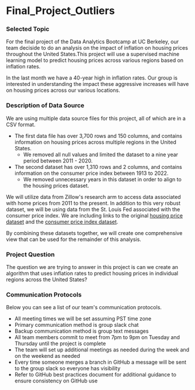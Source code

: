 # Final_Project_Outliers

### Selected Topic 
For the final project of the Data Analytics Bootcamp at UC Berkeley, our team deciside to do an analysis on the impact of inflation on housing prices throughout the United States.This project will use a supervised machine learning model to predict housing prices across various regions based on inflation rates.

In the last month we have a 40-year high in inflation rates. Our group is interested in understanding the impact these aggressive increases will have on housing prices across our various locations.


### Description of Data Source 
We are using multiple data source files for this project, all of which are in a CSV format. 
 * The first data file has over 3,700 rows and 150 columns, and contains information on housing prices across multiple regions in the United States. 
 	* We removed all null values and limited the dataset to a nine year period between 2011 - 2020. 
 * The second dataset has over 1,310 rows and 2 columns, and contains information on the consumer price index between 1913 to 2022.
 	* We removed unnecessary years in this dataset in order to align to the housing prices dataset. 
 
We will utilize data from Zillow's research arm to access data associated with home prices from 2011 to the present. In addition to this very robust dataset, we will be using data from the St. Louis Fed associated with the consumer price index. We are including links to the original [housing price dataset](https://www.kaggle.com/paultimothymooney/zillow-house-price-data?select=Sale_Prices_City.csv) and the [consumer price index dataset](https://fred.stlouisfed.org/series/CPIAUCNS).  
 
By combining these datasets together, we will create one comprehensive view that can be used for the remainder of this analysis.

### Project Question
The question we are trying to answer in this project is can we create an algorithm that uses inflation rates to predict housing prices in individual regions across the United States? 


### Communication Protocols 
Below you can see a list of our team's communication protocols. 

 * All meeting times we will be set assuming PST time zone
 * Primary communication method is group slack chat
 * Backup communication method is group text messages
 * All team members commit to meet from 7pm to 9pm on Tuesday and Thursday until the project is complete
 * The team will set up additional meetings as needed during the week and on the weekend as needed 
 * Every time someone merges a branch in GitHub a message will be sent to the group slack so everyone has visibility 
 * Refer to GitHub best practices document for additional guidance to ensure consistency on GitHub use  
